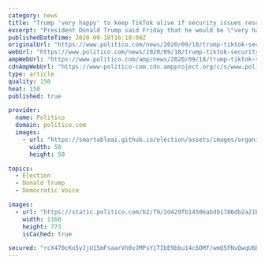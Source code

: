```yaml
---
category: news
title: "Trump 'very happy' to keep TikTok alive if security issues resolved"
excerpt: "President Donald Trump said Friday that he would be \"very happy\" to reach a deal that keeps the video-sharing app TikTok alive in the U.S. so long as security concerns with China can be resolved. Trump told reporters that he has spoken with executives at Oracle,"
publishedDateTime: 2020-09-18T16:10:00Z
originalUrl: "https://www.politico.com/news/2020/09/18/trump-tiktok-security-issues-us-417830"
webUrl: "https://www.politico.com/news/2020/09/18/trump-tiktok-security-issues-us-417830"
ampWebUrl: "https://www.politico.com/amp/news/2020/09/18/trump-tiktok-security-issues-us-417830"
cdnAmpWebUrl: "https://www-politico-com.cdn.ampproject.org/c/s/www.politico.com/amp/news/2020/09/18/trump-tiktok-security-issues-us-417830"
type: article
quality: 150
heat: 150
published: true

provider:
  name: Politico
  domain: politico.com
  images:
    - url: "https://smartableai.github.io/election/assets/images/organizations/politico.com-50x50.jpg"
      width: 50
      height: 50

topics:
  - Election
  - Donald Trump
  - Democratic Voice

images:
  - url: "https://static.politico.com/b2/f9/2d429fb14506abdb1786db2a21bf/200918-joe-biden-ap-773.jpg"
    width: 1160
    height: 773
    isCached: true

secured: "rcX470cKo5yJjU15mFsaarVh0vJMPsYiTIbE9bbu14c6OMf/wmQ5FNvQwqU6D6U1FXGjcxPJ/0hFR5+TzDt7eaDvKNWdL6DpjWnM3qoyJ+7N4RXTEiI2Q1YB7Dg85GpYXs4Z0TGPaaR00YE8KwbSl3UOZTakN2A/EHZpOVU++NDbLL8hnu0A4mYTFhahDDS74LxMTuBMRXfMw5jRjQ06aX8paS0RinUzxTgHz6kEZL1iuHAAkKh4Un61QwX/ykz9P8xGJ3DWxMeHeUKPygSg09mosvP8MdMex6F3v+VVwxpTh5HIM+8EyPIDaO4iiq24CfKb2lA0kFBh0Q9qmMezS3ICRX0r/ioXQOtDfhi/Sb4=;dsuaFQkp3xRVI0TJNJJIVw=="
---
```


